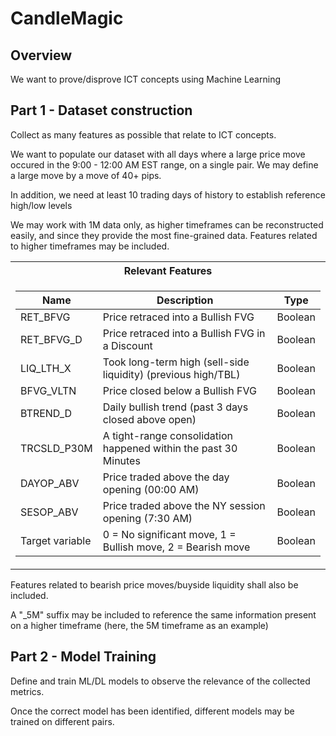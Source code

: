 # CandleMagic

## Overview

We want to prove/disprove ICT concepts using Machine Learning

## Part 1 - Dataset construction

Collect as many features as possible that relate to ICT concepts.

We want to populate our dataset with all days where a large price move occured in the 9:00 - 12:00 AM EST range, on a single pair. We may define a large move by a move of 40+ pips.

In addition, we need at least 10 trading days of history to establish reference high/low levels

We may work with 1M data only, as higher timeframes can be reconstructed easily, and since they provide the most fine-grained data. Features related to higher timeframes may be included.

<table>
<tr><th> Relevant Features </th></tr>
<tr><td>

|Name | Description | Type|
|--|--|--|
|RET_BFVG | Price retraced into a Bullish FVG| Boolean |
|RET_BFVG_D | Price retraced into a Bullish FVG in a Discount| Boolean |
|LIQ_LTH_X | Took long-term high (sell-side liquidity) (previous high/TBL)| Boolean |
|BFVG_VLTN | Price closed below a Bullish FVG| Boolean |
|BTREND_D | Daily bullish trend (past 3 days closed above open)| Boolean |
|TRCSLD_P30M | A tight-range consolidation happened within the past 30 Minutes| Boolean |
|DAYOP_ABV | Price traded above the day opening (00:00 AM)| Boolean |
|SESOP_ABV | Price traded above the NY session opening (7:30 AM)| Boolean |
|Target variable|0 = No significant move, 1 = Bullish move, 2 = Bearish move| Boolean |

</td></tr> 
</table>

Features related to bearish price moves/buyside liquidity shall also be included.

A "_5M" suffix may be included to reference the same information present on a higher timeframe (here, the 5M timeframe as an example)

## Part 2 - Model Training

Define and train ML/DL models to observe the relevance of the collected metrics.

Once the correct model has been identified, different models may be trained on different pairs.

